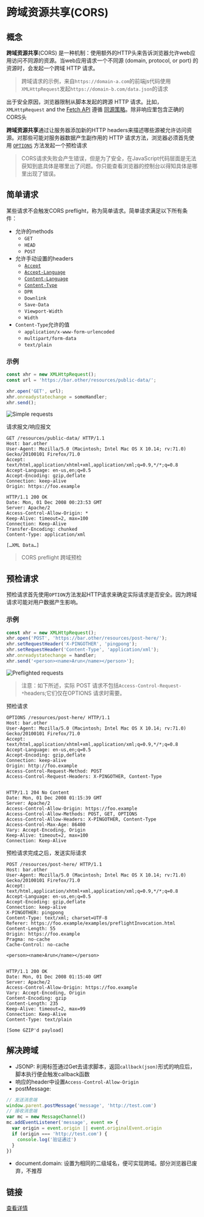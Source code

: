 # 跨域资源共享\(CORS\)

## 概念

**跨域资源共享**\(CORS\) 是一种机制：使用额外的HTTP头来告诉浏览器允许web应用访问不同源的资源。当web应用请求一个不同源 \(domain, protocol, or port\) 的资源时，会发起一个跨域 HTTP 请求。

> 跨域请求的示例，来自`https://domain-a.com`的前端js代码使用`XMLHttpRequest`发起`https://domain-b.com/data.json`的请求

出于安全原因，浏览器限制从脚本发起的跨源 HTTP 请求。比如，`XMLHttpRequest` and the [Fetch API](https://developer.mozilla.org/en-US/docs/Web/API/Fetch_API) 遵循 [同源策略](https://developer.mozilla.org/en-US/docs/Web/Security/Same-origin_policy)。除非响应里包含正确的CORS头

**跨域资源共享**通过让服务器添加新的HTTP headers来描述哪些源被允许访问资源。对那些可能对服务器数据产生副作用的 HTTP 请求方法，浏览器必须首先使用 [`OPTIONS`](https://developer.mozilla.org/zh-CN/docs/Web/HTTP/Methods/OPTIONS) 方法发起一个预检请求

> CORS请求失败会产生错误，但是为了安全，在JavaScript代码层面是无法获知到底具体是哪里出了问题。你只能查看浏览器的控制台以得知具体是哪里出现了错误。

## 简单请求

某些请求不会触发CORS preflight，称为简单请求。简单请求满足以下所有条件：

* 允许的methods
  * `GET`
  * `HEAD`
  * `POST`
* 允许手动设置的headers
  * [`Accept`](https://developer.mozilla.org/en-US/docs/Web/HTTP/Headers/Accept)
  * [`Accept-Language`](https://developer.mozilla.org/en-US/docs/Web/HTTP/Headers/Accept-Language)
  * [`Content-Language`](https://developer.mozilla.org/en-US/docs/Web/HTTP/Headers/Content-Language)
  * [`Content-Type`](https://developer.mozilla.org/en-US/docs/Web/HTTP/Headers/Content-Type)
  * `DPR`
  * `Downlink`
  * `Save-Data`
  * `Viewport-Width`
  * `Width`
* `Content-Type`允许的值
  * `application/x-www-form-urlencoded`
  * `multipart/form-data`
  * `text/plain`

### 示例

```javascript
const xhr = new XMLHttpRequest();
const url = 'https://bar.other/resources/public-data/';

xhr.open('GET', url);
xhr.onreadystatechange = someHandler;
xhr.send();
```

![Simple requests](https://mdn.mozillademos.org/files/17214/simple-req-updated.png)

请求报文/响应报文

```text
GET /resources/public-data/ HTTP/1.1
Host: bar.other
User-Agent: Mozilla/5.0 (Macintosh; Intel Mac OS X 10.14; rv:71.0) Gecko/20100101 Firefox/71.0
Accept: text/html,application/xhtml+xml,application/xml;q=0.9,*/*;q=0.8
Accept-Language: en-us,en;q=0.5
Accept-Encoding: gzip,deflate
Connection: keep-alive
Origin: https://foo.example
```

```text
HTTP/1.1 200 OK
Date: Mon, 01 Dec 2008 00:23:53 GMT
Server: Apache/2
Access-Control-Allow-Origin: *
Keep-Alive: timeout=2, max=100
Connection: Keep-Alive
Transfer-Encoding: chunked
Content-Type: application/xml

[…XML Data…]
```

> CORS preflight 跨域预检

## 预检请求

预检请求首先使用`OPTION`方法发起HTTP请求来确定实际请求是否安全。因为跨域请求可能对用户数据产生影响。

### 示例

```javascript
const xhr = new XMLHttpRequest();
xhr.open('POST', 'https://bar.other/resources/post-here/');
xhr.setRequestHeader('X-PINGOTHER', 'pingpong');
xhr.setRequestHeader('Content-Type', 'application/xml');
xhr.onreadystatechange = handler;
xhr.send('<person><name>Arun</name></person>');
```

![Preflighted requests](https://mdn.mozillademos.org/files/16753/preflight_correct.png)

> 注意：如下所述，实际 POST 请求不包括`Access-Control-Request-*`headers;它们仅在OPTIONS 请求时需要。

预检请求

```text
OPTIONS /resources/post-here/ HTTP/1.1
Host: bar.other
User-Agent: Mozilla/5.0 (Macintosh; Intel Mac OS X 10.14; rv:71.0) Gecko/20100101 Firefox/71.0
Accept: text/html,application/xhtml+xml,application/xml;q=0.9,*/*;q=0.8
Accept-Language: en-us,en;q=0.5
Accept-Encoding: gzip,deflate
Connection: keep-alive
Origin: http://foo.example
Access-Control-Request-Method: POST
Access-Control-Request-Headers: X-PINGOTHER, Content-Type


HTTP/1.1 204 No Content
Date: Mon, 01 Dec 2008 01:15:39 GMT
Server: Apache/2
Access-Control-Allow-Origin: https://foo.example
Access-Control-Allow-Methods: POST, GET, OPTIONS
Access-Control-Allow-Headers: X-PINGOTHER, Content-Type
Access-Control-Max-Age: 86400
Vary: Accept-Encoding, Origin
Keep-Alive: timeout=2, max=100
Connection: Keep-Alive
```

预检请求完成之后，发送实际请求

```text
POST /resources/post-here/ HTTP/1.1
Host: bar.other
User-Agent: Mozilla/5.0 (Macintosh; Intel Mac OS X 10.14; rv:71.0) Gecko/20100101 Firefox/71.0
Accept: text/html,application/xhtml+xml,application/xml;q=0.9,*/*;q=0.8
Accept-Language: en-us,en;q=0.5
Accept-Encoding: gzip,deflate
Connection: keep-alive
X-PINGOTHER: pingpong
Content-Type: text/xml; charset=UTF-8
Referer: https://foo.example/examples/preflightInvocation.html
Content-Length: 55
Origin: https://foo.example
Pragma: no-cache
Cache-Control: no-cache

<person><name>Arun</name></person>


HTTP/1.1 200 OK
Date: Mon, 01 Dec 2008 01:15:40 GMT
Server: Apache/2
Access-Control-Allow-Origin: https://foo.example
Vary: Accept-Encoding, Origin
Content-Encoding: gzip
Content-Length: 235
Keep-Alive: timeout=2, max=99
Connection: Keep-Alive
Content-Type: text/plain

[Some GZIP'd payload]
```

## 解决跨域

* JSONP: 利用<srcipt>标签通过Get去请求脚本，返回`callback(json)`形式的响应后，脚本执行便会触发callback函数
* 响应的header中设置`Access-Control-Allow-Origin`
* postMessage: 
```js
// 发送消息端
window.parent.postMessage('message', 'http://test.com')
// 接收消息端
var mc = new MessageChannel()
mc.addEventListener('message', event => {
  var origin = event.origin || event.originalEvent.origin
  if (origin === 'http://test.com') {
    console.log('验证通过')
  }
})
```
* document.domain: 设置为相同的二级域名，便可实现跨域。部分浏览器已废弃，不推荐

## 链接

[查看详情](https://developer.mozilla.org/zh-CN/docs/Web/HTTP/Access_control_CORS)

